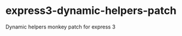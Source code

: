 express3-dynamic-helpers-patch
==============================

Dynamic helpers monkey patch for express 3
